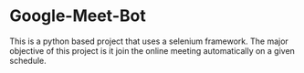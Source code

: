 # Google-Meet-Bot
This is a python based project that uses a selenium framework. The major objective of this project is it join the online meeting automatically on a given schedule.
